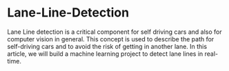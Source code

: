 # Lane-Line-Detection
Lane Line detection is a critical component for self driving cars and also for computer vision in general. This concept is used to describe the path for self-driving cars and to avoid the risk of getting in another lane.  In this article, we will build a machine learning project to detect lane lines in real-time.
